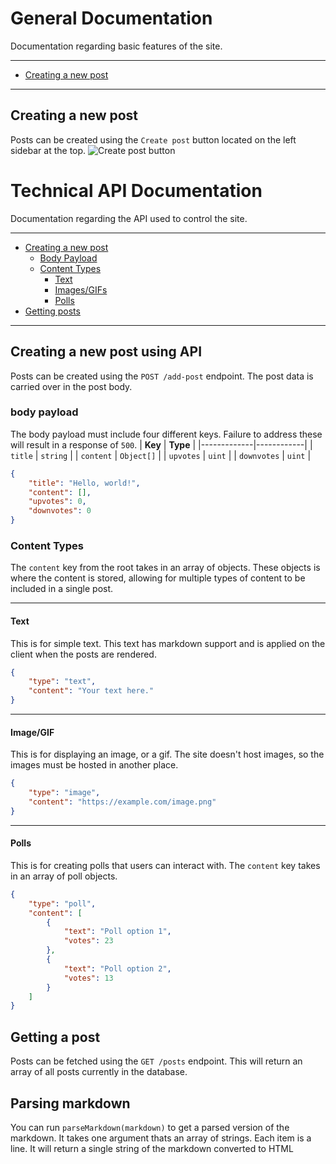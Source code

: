 # General Documentation
Documentation regarding basic features of the site.

---
- [Creating a new post](#creating-a-new-post)
---

## Creating a new post
Posts can be created using the `Create post` button located on the left sidebar at the top.
![Create post button](https://i.imgur.com/kQvlaSB.png)


# Technical API Documentation
Documentation regarding the API used to control the site.

---
- [Creating a new post](#creating-a-new-post-using-api)
	- [Body Payload](#body-payload)
	- [Content Types](#content-types)
		- [Text](#text)
		- [Images/GIFs](#imagegif)
		- [Polls](#polls)
- [Getting posts](#getting-a-post)
---

## Creating a new post using API
Posts can be created using the `POST /add-post` endpoint. The post data is carried over in the post body.

### body payload
The body payload must include four different keys. Failure to address these will result in a response of `500`.
| **Key**     | **Type**   |
|-------------|------------|
| `title`     | `string`   |
| `content`   | `Object[]` |
| `upvotes`   | `uint`     |
| `downvotes` | `uint`     |
```json
{
	"title": "Hello, world!",
	"content": [],
	"upvotes": 0,
	"downvotes": 0
}
```

### Content Types
The `content` key from the root takes in an array of objects. These objects is where the content is stored, allowing for multiple types of content to be included in a single post.

---
#### Text
This is for simple text. This text has markdown support and is applied on the client when the posts are rendered.
```json
{
	"type": "text",
	"content": "Your text here."
}
```

---
#### Image/GIF
This is for displaying an image, or a gif. The site doesn't host images, so the images must be hosted in another place.
```json
{
	"type": "image",
	"content": "https://example.com/image.png"
}
```

---
#### Polls
This is for creating polls that users can interact with. The `content` key takes in an array of poll objects.
```json
{
	"type": "poll",
	"content": [
		{
			"text": "Poll option 1",
			"votes": 23
		},
		{
			"text": "Poll option 2",
			"votes": 13
		}
	]
}
```

## Getting a post
Posts can be fetched using the `GET /posts` endpoint. This will return an array of all posts currently in the database.

## Parsing markdown
You can run `parseMarkdown(markdown)` to get a parsed version of the markdown. It takes one argument thats an array of strings. Each item is a line. It will return a single string of the markdown converted to HTML